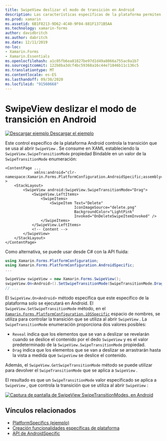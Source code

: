 ```yaml
---
title: SwipeView deslizar el modo de transición en Android
description: Las características específicas de la plataforma permiten consumir funcionalidad que solo está disponible en una plataforma específica, sin necesidad de implementar representadores o efectos personalizados. En este artículo se explica cómo consumir el específico de la plataforma Android que controla la transición que se usa al abrir un SwipeView.
ms.prod: xamarin
ms.assetid: 6B1F8213-9D62-4C40-9F04-881F1371B5AA
ms.technology: xamarin-forms
author: davidbritch
ms.author: dabritch
ms.date: 12/11/2019
no-loc:
- Xamarin.Forms
- Xamarin.Essentials
ms.openlocfilehash: a1c05fb6ea81827be97d1d49a8066a755ac0a1b7
ms.sourcegitcommit: 122b8ba3dcf4bc59368a16c44e71846b11c136c5
ms.translationtype: MT
ms.contentlocale: es-ES
ms.lasthandoff: 09/30/2020
ms.locfileid: "91560668"
---
```

# <a name="swipeview-swipe-transition-mode-on-android"></a>SwipeView deslizar el modo de transición en Android

[![Descargar ejemplo](~/media/shared/download.png) Descargar el ejemplo](https://docs.microsoft.com/samples/xamarin/xamarin-forms-samples/userinterface-platformspecifics)

Este control específico de la plataforma Android controla la transición que se usa al abrir `SwipeView` . Se consume en XAML estableciendo la `SwipeView.SwipeTransitionMode` propiedad Bindable en un valor de la `SwipeTransitionMode` enumeración:

```xaml
<ContentPage ...
             xmlns:android="clr-namespace:Xamarin.Forms.PlatformConfiguration.AndroidSpecific;assembly=Xamarin.Forms.Core" >
    <StackLayout>
        <SwipeView android:SwipeView.SwipeTransitionMode="Drag">
            <SwipeView.LeftItems>
                <SwipeItems>
                    <SwipeItem Text="Delete"
                               IconImageSource="delete.png"
                               BackgroundColor="LightPink"
                               Invoked="OnDeleteSwipeItemInvoked" />
                </SwipeItems>
            </SwipeView.LeftItems>
            <!-- Content -->
        </SwipeView>
    </StackLayout>
</ContentPage>
```

Como alternativa, se puede usar desde C# con la API fluida:

```csharp
using Xamarin.Forms.PlatformConfiguration;
using Xamarin.Forms.PlatformConfiguration.AndroidSpecific;
...

SwipeView swipeView = new Xamarin.Forms.SwipeView();
swipeView.On<Android>().SetSwipeTransitionMode(SwipeTransitionMode.Drag);
// ...
```

El `SwipeView.On<Android>` método especifica que este específico de la plataforma solo se ejecutará en Android. El `SwipeView.SetSwipeTransitionMode` método, en el [`Xamarin.Forms.PlatformConfiguration.iOSSpecific`](xref:Xamarin.Forms.PlatformConfiguration.iOSSpecific) espacio de nombres, se utiliza para controlar la transición que se utiliza al abrir `SwipeView` . La `SwipeTransitionMode` enumeración proporciona dos valores posibles:

- `Reveal` indica que los elementos que se van a deslizar se revelarán cuando se deslice el contenido por el dedo `SwipeView` y es el valor predeterminado de la `SwipeView.SwipeTransitionMode` propiedad.
- `Drag` indica que los elementos que se van a deslizar se arrastrarán hasta la vista a medida que `SwipeView` se deslice el contenido.

Además, el `SwipeView.GetSwipeTransitionMode` método se puede utilizar para devolver el `SwipeTransitionMode` que se aplica a `SwipeView` .

El resultado es que un `SwipeTransitionMode` valor especificado se aplica a `SwipeView` , que controla la transición que se utiliza al abrir `SwipeView` :

[![Captura de pantalla de SwipeView SwipeTransitionModes, en Android](swipeview-swipetransitionmode-images/swipetransitionmode.png "SwipeTransitionModes en Android")](swipeview-swipetransitionmode-images/swipetransitionmode-large.png#lightbox "SwipeTransitionModes en Android")

## <a name="related-links"></a>Vínculos relacionados

- [PlatformSpecifics (ejemplo)](/samples/xamarin/xamarin-forms-samples/userinterface-platformspecifics)
- [Creación funcionalidades específicas de plataforma](~/xamarin-forms/platform/platform-specifics/index.md#creating-platform-specifics)
- [API de AndroidSpecific](xref:Xamarin.Forms.PlatformConfiguration.AndroidSpecific)